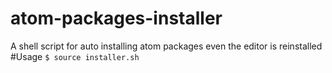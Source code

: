 # atom-packages-installer
A shell script for auto installing atom packages even the editor is reinstalled
#Usage
`$ source installer.sh`
